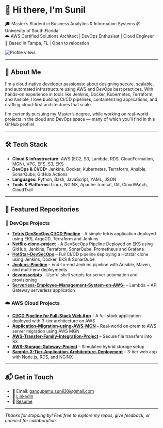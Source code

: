 # 👋 Hi there, I'm Sunil 

🎓 Master’s Student in Business Analytics & Information Systems @ University of South Florida  
☁️ AWS Certified Solutions Architect | DevOps Enthusiast | Cloud Engineer  
📍 Based in Tampa, FL | Open to relocation


![Profile views](https://komarev.com/ghpvc/?username=Sunil-3012&label=Profile%20views&color=0e75b6&style=flat)

---

## 🚀 About Me

I'm a cloud-native developer passionate about designing secure, scalable, and automated infrastructure using AWS and DevOps best practices. With hands-on experience in tools like Jenkins, Docker, Kubernetes, Terraform, and Ansible, I love building CI/CD pipelines, containerizing applications, and crafting cloud-first architectures that scale.

I'm currently pursuing my Master’s degree, while working on real-world projects in the cloud and DevOps space — many of which you’ll find in this GitHub profile!

---

## 🛠️ Tech Stack

- **Cloud & Infrastructure:** AWS (EC2, S3, Lambda, RDS, CloudFormation, MGN), VPC, EFS, S3, EKS  
- **DevOps & CI/CD:** Jenkins, Docker, Kubernetes, Terraform, Ansible, SonarQube, GitHub Actions  
- **Languages:** Python, Bash, JavaScript, YAML, JSON  
- **Tools & Platforms:** Linux, NGINX, Apache Tomcat, Git, CloudWatch, CloudTrail

---

## 📂 Featured Repositories

### 🔧 DevOps Projects
- [**Tetris DevSecOps CI/CD Pipeline**](https://github.com/Sunil-3012/tetris-devsecops-v1) - A simple tetris application deployed using EKS, ArgoCD, Terraform and Jenkins
- [**Netflix-clone-project**](https://github.com/Sunil-3012/Netflix-Clone-Project) - A DevSecOps Pipeline Deployed on EKS using GitHub, Jenkins, Terraform, SonarQube, Prometheus and Grafana
- [**HotStar-DevSecOps**](https://github.com/yourusername/HotStar-DevSecOps) – Full CI/CD pipeline deploying a Hotstar clone using Jenkins, Docker, EKS & SonarQube  
- [**Jenkins-Pipeline**](https://github.com/yourusername/Jenkins-Pipeline) – End-to-end Jenkins pipeline with Ansible, Maven, and multi-env deployments  
- [**devopsscripts**](https://github.com/yourusername/devopsscripts) – Useful shell scripts for server automation and provisioning  
- [**Serverless-Employee-Management-System-on-AWS-**](https://github.com/yourusername/Serverless-Employee-Management-System-on-AWS-) – Lambda + API Gateway serverless application  

### ☁️ AWS Cloud Projects
- [**CI/CD Pipeline for Full-Stack Web App**](https://github.com/Sunil-3012/AWS-CICD-Pipeline) - A full stack application deployed with 3-tier architecture on AWS
- [**Application-Migration-using-AWS-MGN**](https://github.com/yourusername/Application-Migration-using-AWS-MGN) – Real-world on-prem to AWS server migration using AWS MGN  
- [**AWS-Transfer-Family-Integration-Project**](https://github.com/yourusername/AWS-Transfer-Family-Integration-Project) – Secure file transfers into S3  
- [**AWS-Storage-Gateway-Project**](https://github.com/yourusername/AWS-Storage-Gateway-Project-Simulating-On-Premises-to-AWS-Data-Transfer) – Simulated hybrid storage setup  
- [**Sample-3-Tier-Application-Architecture-Deployment**](https://github.com/yourusername/Sample-3-Tier-Application-Architecture-Deployment) – 3-tier web app with Node.js, RDS, and NGINX

---



## 📬 Get in Touch

- 📧 Email: gangupamu.sunil30@gmail.com  
- 💼 [LinkedIn](https://www.linkedin.com/in/sunil-gangupamu-16487b227/)
- 📄 [Resume]((http://sunil-resume-bucket.s3-website-us-east-1.amazonaws.com/)) 
 

---

*Thanks for stopping by! Feel free to explore my repos, give feedback, or connect for collaboration.*

